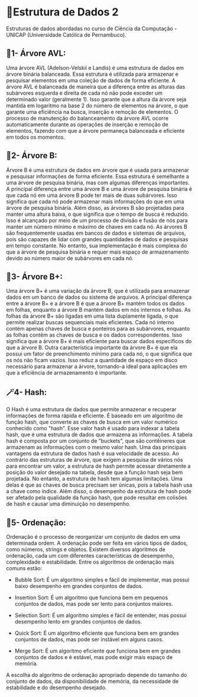 # 🔖Estrutura de Dados 2
Estruturas de dados abordadas no curso de Ciência da Computação - UNICAP (Universidade Católica de Pernambuco).

## 🌳1- Árvore AVL:
 Uma árvore AVL (Adelson-Velskii e Landis) é uma estrutura de dados em árvore binária balanceada. Essa estrutura é utilizada para armazenar e pesquisar elementos em uma coleção de dados de forma eficiente.
A árvore AVL é balanceada de maneira que a diferença entre as alturas das subárvores esquerda e direita de cada nó não pode exceder um determinado valor (geralmente 1). Isso garante que a altura da árvore seja mantida em logaritmo na base 2 do número de elementos na árvore, o que garante uma eficiência na busca, inserção e remoção de elementos.
O processo de manutenção do balanceamento da árvore AVL ocorre automaticamente durante as operações de inserção e remoção de elementos, fazendo com que a árvore permaneça balanceada e eficiente em todos os momentos.

## 🎋2- Árvore B:
Árvore B é uma estrutura de dados em árvore que é usada para armazenar e pesquisar informações de forma eficiente. Essa estrutura é semelhante a uma árvore de pesquisa binária, mas com algumas diferenças importantes.
A principal diferença entre uma árvore B e uma árvore de pesquisa binária é que cada nó em uma árvore B pode ter mais de duas subárvores. Isso significa que cada nó pode armazenar mais informações do que em uma árvore de pesquisa binária.
Além disso, as árvores B são projetadas para manter uma altura baixa, o que significa que o tempo de busca é reduzido. Isso é alcançado por meio de um processo de divisão e fusão de nós para manter um número mínimo e máximo de chaves em cada nó.
As árvores B são frequentemente usadas em bancos de dados e sistemas de arquivos, pois são capazes de lidar com grandes quantidades de dados e pesquisas em tempo constante. No entanto, sua implementação é mais complexa do que a árvore de pesquisa binária e requer mais espaço de armazenamento devido ao número maior de subárvores em cada nó.

## 🍂3- Árvore B+:
Uma árvore B+ é uma variação da árvore B, que é utilizada para armazenar dados em um banco de dados ou sistema de arquivos. A principal diferença entre a árvore B+ e a árvore B é que a árvore B+ mantém todos os dados em folhas, enquanto a árvore B mantém dados em nós internos e folhas.
As folhas da árvore B+ são ligadas em uma lista duplamente ligada, o que permite realizar buscas sequenciais mais eficientes. Cada nó interno contém apenas chaves de busca e ponteiros para as subárvores, enquanto as folhas contêm as chaves de busca e os dados correspondentes. Isso significa que a árvore B+ é mais eficiente para buscar dados específicos do que a árvore B.
Outra característica importante da árvore B+ é que ela possui um fator de preenchimento mínimo para cada nó, o que significa que os nós não ficam vazios. Isso reduz a quantidade de espaço em disco necessário para armazenar a árvore, tornando-a ideal para aplicações em que a eficiência de armazenamento é importante.

## 🪄4- Hash:
O Hash é uma estrutura de dados que permite armazenar e recuperar informações de forma rápida e eficiente. É baseado em um algoritmo de função hash, que converte as chaves de busca em um valor numérico conhecido como "hash".
Esse valor hash é usado para indexar a tabela hash, que é uma estrutura de dados que armazena as informações. A tabela hash é composta por um conjunto de "buckets", que são contêineres que armazenam as informações com o mesmo valor hash.
Uma das principais vantagens da estrutura de dados hash é sua velocidade de acesso. Ao contrário das estruturas de árvore, que exigem a pesquisa de vários nós para encontrar um valor, a estrutura de hash permite acessar diretamente a posição do valor desejado na tabela, desde que a função hash seja bem projetada.
No entanto, a estrutura de hash tem algumas limitações. Uma delas é que as chaves de busca precisam ser únicas, pois a tabela hash usa a chave como índice. Além disso, o desempenho da estrutura de hash pode ser afetado pela qualidade da função hash, que pode resultar em colisões de hash e causar uma diminuição no desempenho.

## 🧮5- Ordenação:
Ordenação é o processo de reorganizar um conjunto de dados em uma determinada ordem. A ordenação pode ser feita em vários tipos de dados, como números, strings e objetos.
Existem diversos algoritmos de ordenação, cada um com diferentes características de desempenho, complexidade e estabilidade. Entre os algoritmos de ordenação mais comuns estão:

- Bubble Sort: É um algoritmo simples e fácil de implementar, mas possui baixo desempenho em grandes conjuntos de dados.

- Insertion Sort: É um algoritmo que funciona bem em pequenos conjuntos de dados, mas pode ser lento para conjuntos maiores.

- Selection Sort: É um algoritmo simples e fácil de entender, mas possui desempenho lento em grandes conjuntos de dados.

- Quick Sort: É um algoritmo eficiente que funciona bem em grandes conjuntos de dados, mas pode ser instável em alguns casos.

- Merge Sort: É um algoritmo eficiente que funciona bem em grandes conjuntos de dados e é estável, mas pode exigir mais espaço de memória.

A escolha do algoritmo de ordenação apropriado depende do tamanho do conjunto de dados, da disponibilidade de memória, da necessidade de estabilidade e do desempenho desejado.
